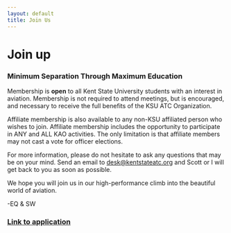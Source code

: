 ```yaml
---
layout: default
title: Join Us
---
```

# Join up

### Minimum Separation Through Maximum Education

Membership is **open** to all Kent State University students with an interest in aviation. Membership is not required to attend meetings, but is encouraged, and necessary to receive the full benefits of the KSU ATC Organization.

Affiliate membership is also available to any non-KSU affiliated person who wishes to join. Affiliate membership includes the opportunity to participate in ANY and ALL KAO activities. The only limitation is that affiliate members may not cast a vote for officer elections.

For more information, please do not hesitate to ask any questions that may be on your mind. Send an email to <desk@kentstateatc.org> and Scott or I will get back to you as soon as possible.

We hope you will join us in our high-performance climb into the beautiful world of aviation.

-EQ & SW

### [Link to application](http://kentstateatc.us6.list-manage.com/subscribe?u=43d96d7228aa8f1f9461ceb13&id=fe135b2a2a)
